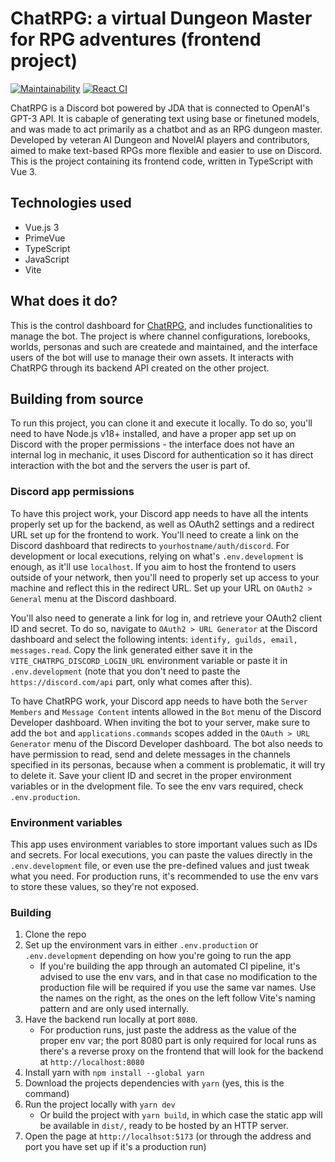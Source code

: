 # ChatRPG: a virtual Dungeon Master for RPG adventures (frontend project)
[![Maintainability](https://api.codeclimate.com/v1/badges/15dd7fe7da189cd24474/maintainability)](https://codeclimate.com/github/thaalesalves/ChatRPG-fe/maintainability) [![React CI](https://github.com/thaalesalves/ChatRPG-fe/actions/workflows/automated-cicd.yml/badge.svg)](https://github.com/thaalesalves/ChatRPG-fe/actions/workflows/automated-cicd.yml)

ChatRPG is a Discord bot powered by JDA that is connected to OpenAI's GPT-3 API. It is cabaple of generating text using base or finetuned models, and was made to act primarily as a chatbot and as an RPG dungeon master. Developed by veteran AI Dungeon and NovelAI players and contributors, aimed to make text-based RPGs more flexible and easier to use on Discord. This is the project containing its frontend code, written in TypeScript with Vue 3.

## Technologies used
* Vue.js 3
* PrimeVue
* TypeScript
* JavaScript
* Vite

## What does it do?
This is the control dashboard for [ChatRPG](https://github.com/thaalesalves/ChatRPG), and includes functionalities to manage the bot. The project is where channel configurations, lorebooks, worlds, personas and such are createde and maintained, and the interface users of the bot will use to manage their own assets. It interacts with ChatRPG through its backend API created on the other project.

## Building from source
To run this project, you can clone it and execute it locally. To do so, you'll need to have Node.js v18+ installed, and have a proper app set up on Discord with the proper permissions - the interface does not have an internal log in mechanic, it uses Discord for authentication so it has direct interaction with the bot and the servers the user is part of.

### Discord app permissions
To have this project work, your Discord app needs to have all the intents properly set up for the backend, as well as OAuth2 settings and a redirect URL set up for the frontend to work. You'll need to create a link on the Discord dashboard that redirects to `yourhostname/auth/discord`. For development or local executions, relying on what's `.env.development` is enough, as it'll use `localhost`. If you aim to host the frontend to users outside of your network, then you'll need to properly set up access to your machine and reflect this in the redirect URL. Set up your URL on `OAuth2 > General` menu at the Discord dashboard.

You'll also need to generate a link for log in, and retrieve your OAuth2 client ID and secret. To do so, navigate to `OAuth2 > URL Generator` at the Discord dashboard and select the following intents: `identify, guilds, email, messages.read`. Copy the link generated either save it in the `VITE_CHATRPG_DISCORD_LOGIN_URL` environment variable or paste it in `.env.development` (note that you don't need to paste the `https://discord.com/api` part, only what comes after this).


To have ChatRPG work, your Discord app needs to have both the `Server Members` and `Message Content` intents allowed in the `Bot` menu of the Discord Developer dashboard. When inviting the bot to your server, make sure to add the `bot` and `applications.commands` scopes added in the `OAuth > URL Generator` menu of the Discord Developer dashboard. The bot also needs to have permission to read, send and delete messages in the channels specified in its personas, because when a comment is problematic, it will try to delete it. Save your client ID and secret in the proper environment variables or in the dvelopment file. To see the env vars required, check `.env.production`.

### Environment variables
This app uses environment variables to store important values such as IDs and secrets. For local executions, you can paste the values directly in the `.env.development` file, or even use the pre-defined values and just tweak what you need. For production runs, it's recommended to use the env vars to store these values, so they're not exposed.

### Building
1. Clone the repo
2. Set up the environment vars in either `.env.production` or `.env.development` depending on how you're going to run the app
    - If you're building the app through an automated CI pipeline, it's advised to use the env vars, and in that case no modification to the production file will be required if you use the same var names. Use the names on the right, as the ones on the left follow Vite's naming pattern and are only used internally.
3. Have the backend run locally at port `8080`.
    - For production runs, just paste the address as the value of the proper env var; the port 8080 part is only required for local runs as there's a reverse proxy on the frontend that will look for the backend at `http://localhost:8080`
4. Install yarn with `npm install --global yarn`
5. Download the projects dependencies with `yarn` (yes, this is the command)
6. Run the project locally with `yarn dev`
    - Or build the project with `yarn build`, in which case the static app will be available in `dist/`, ready to be hosted by an HTTP server.
7. Open the page at `http://localhsot:5173` (or through the address and port you have set up if it's a production run)